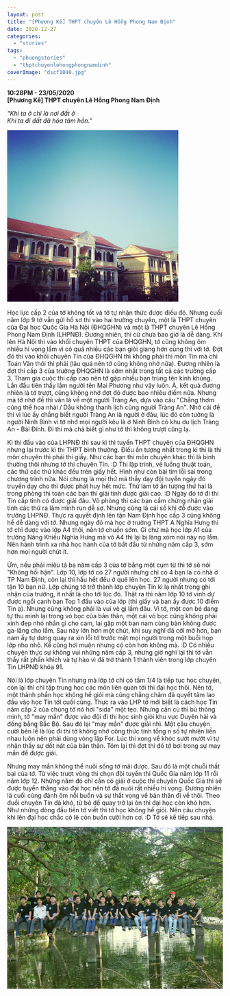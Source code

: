 ```yaml
---
layout: post
title: "[Phương Kể] THPT chuyên Lê Hồng Phong Nam Định"
date: 2020-12-27
categories: 
  - "stories"
tags: 
  - "phuongstories"
  - "thptchuyenlehongphongnamdinh"
coverImage: "dscf1040.jpg"
---
```


**10:28PM - 23/05/2020**  
**\[Phương Kể\] THPT chuyên Lê Hồng Phong Nam Định**

_"Khi ta ở chỉ là nơi đất ở_  
_Khi ta đi đất đã hóa tâm hồn."_

![](./images/d7c23-1-196.jpg)

Học lực cấp 2 của tớ không tốt và tớ tự nhận thức được điều đó. Nhưng cuối năm lớp 9 tớ vẫn gửi hồ sơ thi vào hai trường chuyên, một là THPT chuyên của Đại học Quốc Gia Hà Nội (ĐHQGHN) và một là THPT chuyên Lê Hồng Phong Nam Định (LHPNĐ). Đương nhiên, thi cử chưa bao giờ là dễ dàng. Khi lên Hà Nội thi vào khối chuyên THPT của ĐHQGHN, tớ cũng không ôm nhiều hi vọng lắm vì có quá nhiều các bạn giỏi giang hơn cùng thi với tớ. Đợt đó thi vào khối chuyên Tin của ĐHQGHN thì không phải thi môn Tin mà chỉ Toán Văn thôi thì phải (lâu quá nên tớ cũng không nhớ nữa). Đương nhiên là đợt thi cấp 3 của trường ĐHQGHN là sớm nhất trong tất cả các trường cấp 3. Tham gia cuộc thi cấp cao nên tớ gặp nhiều bạn trùng tên kinh khủng. Lần đầu tiên thấy lắm người tên Mai Phương như vậy luôn. À, kết quả đương nhiên là tớ trượt, cũng không nhớ đợt đó được bao nhiêu điểm nữa. Nhưng mà tớ nhớ đề thì văn là về một người Tràng An, dựa vào câu "Chẳng thơm cũng thể hoa nhài / Dẫu không thanh lịch cũng người Tràng An". Nhớ cái đề thi vì lúc ấy chẳng biết người Tràng An là người ở đâu, lúc đó còn tưởng là người Ninh Bình vì tớ nhớ mọi người kêu là ở Ninh Bình có khu du lịch Tràng An - Bái Đính. Đi thi mà chả biết gì như tớ thì không trượt cũng lạ.

Kì thi đầu vào của LHPNĐ thì sau kì thì tuyển THPT chuyên của ĐHQGHN nhưng lại trước kì thi THPT bình thường. Điều ấn tượng nhất trong kì thi là thi môn chuyên thì phải thi giấy. Như các bạn thi môn chuyên khác thì là bình thường thôi nhưng tớ thi chuyên Tin. :D Thi lập trình, vẽ luồng thuật toán, các thứ các thứ khác đều trên giấy hết. Hình như còn bài tìm lỗi sai trong chương trình nữa. Nói chung là mọi thứ mà thầy dạy đội tuyển ngày đó truyền dạy cho thì được phát huy hết mức. Thứ làm tớ ấn tượng thứ hai là trong phòng thi toàn các bạn thi giải tỉnh được giải cao. :D Ngày đó tớ đi thi Tin cấp tỉnh có được giải đâu. Vô phòng thi các bạn cầm chứng nhận giải tỉnh các thứ ra làm mình run dễ sợ. Nhưng cũng là cái số khi đỗ được vào trường LHPNĐ. Thực ra quyết định lên tận Nam Định học cấp 3 cũng không hề dễ dàng với tớ. Nhưng ngày đó mà học ở trường THPT A Nghĩa Hưng thì tớ chỉ được vào lớp A4 thôi, nên tớ chuồn sớm. Gì chứ mà học lớp A1 của trường Năng Khiếu Nghĩa Hưng mà vô A4 thì lại bị làng xóm nói này nọ lắm. Nên hành trình xa nhà học hành của tớ bắt đầu từ những năm cấp 3, sớm hơn mọi người chút ít.

Ừm, nếu phải miêu tả ba năm cấp 3 của tớ bằng một cụm từ thì tớ sẽ nói "Không hối hận". Lớp 10, lớp tớ có 27 người nhưng chỉ có 4 bạn là có nhà ở TP Nam Định, còn lại thì hầu hết đều ở quê lên học. 27 người nhưng có tới tận 10 bạn nữ. Lớp chúng tớ trở thành lớp chuyên Tin kì lạ nhất trong ghi nhận của trường, ít nhất là cho tới lúc đó. Thật ra thì năm lớp 10 tớ vinh dự được ngồi cạnh bạn Top 1 đầu vào của lớp (thi giấy và bạn ấy được 10 điểm Tin ạ). Nhưng cũng không phải là vui vẻ gì lắm đâu. Vì tớ, một con bé đang tự thu mình lại trong vỏ bọc của bản thân, một cái vỏ bọc cũng không phải xinh đẹp nhỏ nhắn gì cho cam, lại gặp một bạn nam cùng bàn không được ga-lăng cho lắm. Sau này lớn hơn một chút, khi suy nghĩ đã cởi mở hơn, bạn nam ấy tự dưng quay ra xin lỗi tớ trước mặt mọi người trong một buổi họp lớp nho nhỏ. Kể cũng hơi muộn nhưng có còn hơn không mà. :D Có nhiều chuyện thực sự không vui những năm cấp 3, nhưng giờ nghĩ lại thì tớ vẫn thấy rất phấn khích và tự hào vì đã trở thành 1 thành viên trong lớp chuyên Tin LHPNĐ khóa 91. 

Nói là lớp chuyên Tin nhưng mà lớp tớ chỉ có tầm 1/4 là tiếp tục học chuyên, còn lại thì chỉ tập trung học các môn liên quan tới thi đại học thôi. Nên tớ, một thành phần học không hề giỏi mà cũng chẳng chăm đã quyết tâm lao đầu vào học Tin tới cuối cùng. Thực ra vào LHP tớ mới biết là cách học Tin năm cấp 2 của chúng tớ nó hơi "sida" một tẹo. Nhưng cần cù thì bù thông minh, tớ "may mắn" được vào đội đi thi học sinh giỏi khu vực Duyên hải và đồng bằng Bắc Bộ. Sau đó lại "may mắn" được giải nhì. Một câu chuyện cười bên lề là lúc đi thi tớ không nhớ công thức tính tổng n số tự nhiên liền nhau luôn nên phải dùng vòng lặp For. Lúc thi xong về khóc sướt mướt vì tự nhận thấy sự dốt nát của bản thân. Tóm lại thì đợt thi đó tớ bơi trong sự may mắn để được giải. 

Nhưng may mắn không thể nuôi sống tớ mãi được. Sau đó là một chuỗi thất bại của tớ. Từ việc trượt vòng thi chọn đội tuyển thi Quốc Gia năm lớp 11 rồi năm lớp 12. Những năm đó chỉ cần có giải ở cuộc thi chuyên Quốc Gia thì sẽ được tuyển thẳng vào đại học nên tớ đã nuôi rất nhiều hi vọng. Đương nhiên là cuối cùng đành ôm nỗi buồn và sự thất vọng về bản thân đi về thôi. Theo đuổi chuyên Tin đã khó, từ bỏ để quay trở lại ôn thi đại học còn khó hơn. Như những dòng đầu tiên tớ viết thì tớ học không hề giỏi. Nên câu chuyện khi lên đại học chắc có lẽ còn buồn cười hơn cơ. :D Tớ sẽ kể tiếp sau nhá. 

![](./images/6dfbc-dscf1040.jpg)
